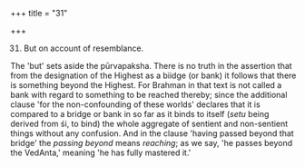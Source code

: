 +++
title = "31"

+++


31. But on account of resemblance.

The 'but' sets aside the pūrvapaksha. There is no truth in the assertion that from the designation of the Highest as a biidge (or bank) it follows that there is something beyond the Highest. For Brahman in that text is not called a bank with regard to something to be reached thereby; since the additional clause 'for the non-confounding of these worlds' declares that it is compared to a bridge or bank in so far as it binds to itself (_setu_ being derived from śi, to bind) the whole aggregate of sentient and non-sentient things without any confusion. And in the clause 'having passed beyond that bridge' the _passing beyond_ means _reaching_; as we say, 'he passes beyond the VedAnta,' meaning 'he has fully mastered it.'

